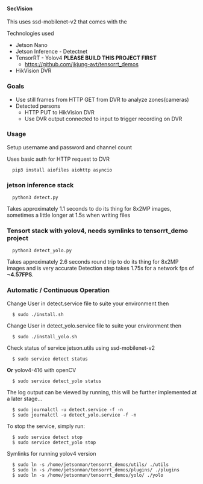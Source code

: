 #### SecVision

This uses ssd-mobilenet-v2 that comes with the 

Technologies used
 
 - Jetson Nano 
 - Jetson Inference - Detectnet
 - TensorRT - Yolov4 **PLEASE BUILD THIS PROJECT FIRST** 
   - https://github.com/jkjung-avt/tensorrt_demos
 - HikVision DVR

### Goals

 - Use still frames from HTTP GET from DVR to analyze zones(cameras)
 - Detected persons
   - HTTP PUT to HikVision DVR
   - Use DVR output connected to input to trigger recording on DVR
 
 ### Usage

   Setup username and password and channel count
   
   Uses basic auth for HTTP request to DVR
   
      pip3 install aiofiles aiohttp asyncio

   ### jetson inference stack 

      python3 detect.py

   Takes approximately 1.1 seconds to do its thing for 8x2MP images, sometimes a little longer at 1.5s when writing files
   
   ### Tensort stack with yolov4, needs symlinks to tensorrt_demo project

      python3 detect_yolo.py

   Takes approximately 2.6 seconds round trip to do its thing for 8x2MP images and is very accurate
   Detection step takes 1.75s for a network fps of **~4.57FPS**.

   ### Automatic / Continuous Operation
   
   Change User in detect.service file to suite your environment then 

      $ sudo ./install.sh
    
   Change User in detect_yolo.service file to suite your environment then 

      $ sudo ./install_yolo.sh

   Check status of service jetson.utils using ssd-mobilenet-v2

      $ sudo service detect status

   **Or** yolov4-416 with openCV

      $ sudo service detect_yolo status
     
   The log output can be viewed by running, this will be further implemented at a later stage...

      $ sudo journalctl -u detect.service -f -n
      $ sudo journalctl -u detect_yolo.service -f -n

   To stop the service, simply run:

      $ sudo service detect stop
      $ sudo service detect_yolo stop

   Symlinks for running yolov4 version

      $ sudo ln -s /home/jetsonman/tensorrt_demos/utils/ ./utils
      $ sudo ln -s /home/jetsonman/tensorrt_demos/plugins/ ./plugins
      $ sudo ln -s /home/jetsonman/tensorrt_demos/yolo/ ./yolo